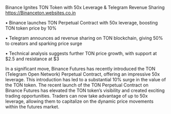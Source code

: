 Binance Ignites TON Token with 50x Leverage & Telegram Revenue Sharing
https://Binanceton.websites.co.in

 • Binance launches TON Perpetual Contract with 50x leverage, boosting TON token price by 10%

 • Telegram announces ad revenue sharing on TON blockchain, giving 50% to creators and sparking price surge

 • Technical analysis suggests further TON price growth, with support at $2.5 and resistance at $3

In a significant move, Binance Futures has recently introduced the TON (Telegram Open Network) Perpetual Contract, offering an impressive 50x leverage. This introduction has led to a substantial 10% surge in the value of the TON token.
The recent launch of the TON Perpetual Contract on Binance Futures has elevated the TON token’s visibility and created exciting trading opportunities. Traders can now take advantage of up to 50x leverage, allowing them to capitalize on the dynamic price movements within the futures market.
